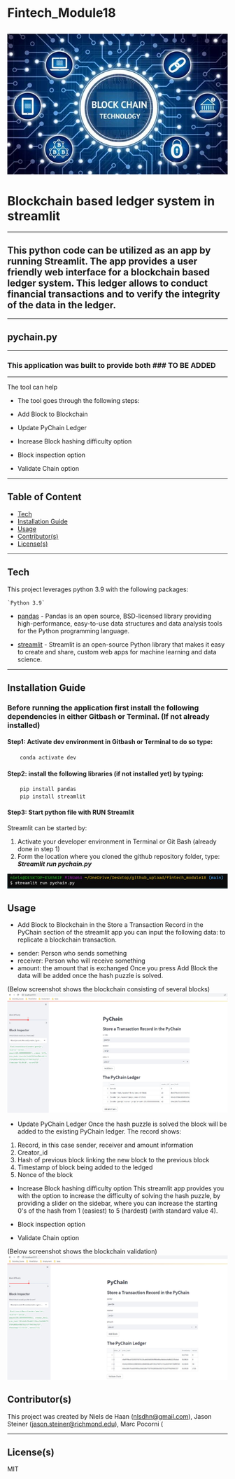 # Fintech_Module18

![blockchain](https://github.com/nielsdehaan1977/Fintech_Module18/blob/main/Images/blockchain_tech.jpg)
---
# Blockchain based ledger system in streamlit
---
## This python code can be utilized as an app by running Streamlit. The app provides a user friendly web interface for a blockchain based ledger system. This ledger allows to conduct financial transactions and to verify the integrity of the data in the ledger. 

---
## pychain.py
---
### This application was built to provide both ### TO BE ADDED

---
The tool can help 

* The tool goes through the following steps:

* Add Block to Blockchain
* Update PyChain Ledger
* Increase Block hashing difficulty option
* Block inspection option
* Validate Chain option

---
## Table of Content

- [Tech](#technologies)
- [Installation Guide](#installation-guide)
- [Usage](#usage)
- [Contributor(s)](#contributor(s))
- [License(s)](#license(s))

---
## Tech

This project leverages python 3.9 with the following packages:
```
`Python 3.9`
```
* [pandas](https://pandas.pydata.org/pandas-docs/stable/index.html) - Pandas is an open source, BSD-licensed library providing high-performance, easy-to-use data structures and data analysis tools for the Python programming language.

* [streamlit](https://streamlit.io/) - Streamlit is an open-source Python library that makes it easy to create and share, custom web apps for machine learning and data science.

---

## Installation Guide

### Before running the application first install the following dependencies in either Gitbash or Terminal. (If not already installed)

#### Step1: Activate dev environment in Gitbash or Terminal to do so type:
```python
    conda activate dev
```
#### Step2: install the following libraries (if not installed yet) by typing:
```python
    pip install pandas
    pip install streamlit

 ```
#### Step3: Start python file with RUN Streamlit
Streamlit can be started by:
1. Activate your developer environment in Terminal or Git Bash (already done in step 1)
2. Form the location where you cloned the github repository folder, type: ***Streamlit run pychain.py***

![streamlit](https://github.com/nielsdehaan1977/Fintech_Module18/blob/main/Images/streamlit_start.jpg)


## Usage

* Add Block to Blockchain
in the Store a Transaction Record in the PyChain section of the streamlit app you can input the following data: to replicate a blockchain transaction. 
- sender: Person who sends something
- receiver: Person who will receive something
- amount: the amount that is exchanged
Once you press Add Block the data will be added once the hash puzzle is solved. 

(Below screenshot shows the blockchain consisting of several blocks)
![adding_blocks](https://github.com/nielsdehaan1977/Fintech_Module18/blob/main/Images/streamlit4.4.1.jpg)

* Update PyChain Ledger
Once the hash puzzle is solved the block will be added to the existing PyChain ledger. 
The record shows: 
1. Record, in this case sender, receiver and amount information
2. Creator_id
3. Hash of previous block linking the new block to the previous block
4. Timestamp of block being added to the ledged
5. Nonce of the block

* Increase Block hashing difficulty option
This streamlit app provides you with the option to increase the difficulty of solving the hash puzzle, by providing a slider on the sidebar, where you can increase the starting 0's of the hash from 1 (easiest) to 5 (hardest) (with standard value 4). 





* Block inspection option

* Validate Chain option

(Below screenshot shows the blockchain validation)
![adding_blocks](https://github.com/nielsdehaan1977/Fintech_Module18/blob/main/Images/streamlit4.4.2.jpg)


## Contributor(s)

This project was created by Niels de Haan (nlsdhn@gmail.com), Jason Steiner (jason.steiner@richmond.edu), Marc Pocorni (

---

## License(s)

MIT